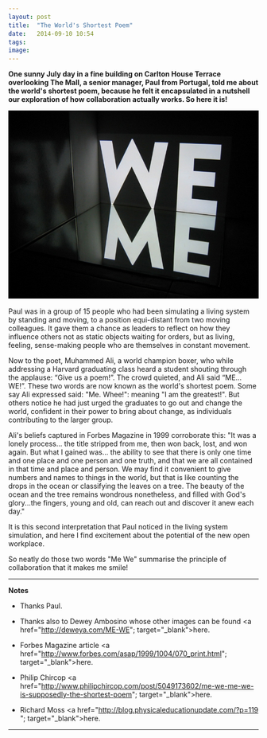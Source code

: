 ```yaml
---
layout: post
title:  "The World's Shortest Poem"
date:   2014-09-10 10:54
tags: 
image:
---
```


**One sunny July day in a fine building on Carlton House Terrace overlooking The Mall, a senior manager, Paul from Portugal, told me about the world's shortest poem, because he felt it encapsulated in a nutshell our exploration of how collaboration actually works. So here it is!** 

![](/libb/images/ali-ambrosino.jpg)

Paul was in a group of 15 people who had been simulating a living system by standing and moving, to a position equi-distant from two moving colleagues. It gave them a chance as leaders to reflect on how they influence others not as static objects waiting for orders, but as living, feeling, sense-making people who are themselves in constant movement. 

Now to the poet, Muhammed Ali, a world champion boxer, who while addressing a Harvard graduating class heard a student shouting through the applause: “Give us a poem!”. The crowd quieted, and Ali said “ME…WE!”. These two words are now known as the world's shortest poem. Some say Ali expressed said: "Me. Whee!": meaning "I am the greatest!". But others notice he had just urged the graduates to go out and change the world, confident in their power to bring about change, as individuals contributing to the larger group. 

Ali's beliefs captured in Forbes Magazine in 1999 corroborate this: "It was a lonely process... the title stripped from me, then won back, lost, and won again. But what I gained was... the ability to see that there is only one time and one place and one person and one truth, and that we are all contained in that time and place and person. We may find it convenient to give numbers and names to things in the world, but that is like counting the drops in the ocean or classifying the leaves on a tree. The beauty of the ocean and the tree remains wondrous nonetheless, and filled with God's glory...the fingers, young and old, can reach out and discover it anew each day." 

It is this second interpretation that Paul noticed in the living system simulation, and here I find excitement about the potential of the new open workplace.

So neatly do those two words "Me We" summarise the principle of collaboration that it makes me smile!

__________________
<b>Notes</b>  

* Thanks Paul.  

* Thanks also to Dewey Ambosino whose other images can be found <a href="http://deweya.com/ME-WE"; target="_blank">here</a>. 

* Forbes Magazine article <a href="http://www.forbes.com/asap/1999/1004/070_print.html"; target="_blank">here</a>.   

* Philip Chircop <a href="http://www.philipchircop.com/post/5049173602/me-we-me-we-is-supposedly-the-shortest-poem"; target="_blank">here</a>. 
 
* Richard Moss <a href="http://blog.physicaleducationupdate.com/?p=119 "; target="_blank">here</a>.

__________________